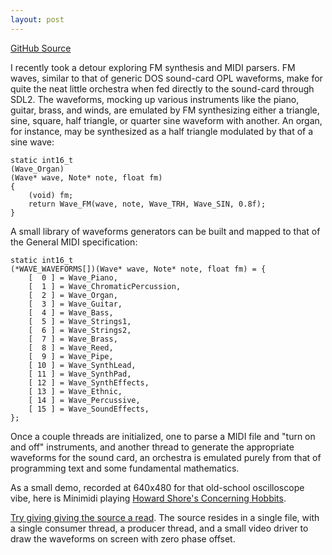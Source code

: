 ```yaml
---
layout: post
---
```


[GitHub Source](https://github.com/glouw/mimimidi)

I recently took a detour exploring FM synthesis and MIDI parsers. FM waves, similar to
that of generic DOS sound-card OPL waveforms, make for quite the neat little orchestra
when fed directly to the sound-card through SDL2. The waveforms, mocking up various instruments like
the piano, guitar, brass, and winds, are emulated by FM synthesizing either a triangle, sine,
square, half triangle, or quarter sine waveform with another. An organ, for instance,
may be synthesized as a half triangle modulated by that of a sine wave:

```
static int16_t
(Wave_Organ)
(Wave* wave, Note* note, float fm)
{
    (void) fm;
    return Wave_FM(wave, note, Wave_TRH, Wave_SIN, 0.8f);
}
```

A small library of waveforms generators can be built and mapped to that of the
General MIDI specification:

```
static int16_t
(*WAVE_WAVEFORMS[])(Wave* wave, Note* note, float fm) = {
    [  0 ] = Wave_Piano,
    [  1 ] = Wave_ChromaticPercussion,
    [  2 ] = Wave_Organ,
    [  3 ] = Wave_Guitar,
    [  4 ] = Wave_Bass,
    [  5 ] = Wave_Strings1,
    [  6 ] = Wave_Strings2,
    [  7 ] = Wave_Brass,
    [  8 ] = Wave_Reed,
    [  9 ] = Wave_Pipe,
    [ 10 ] = Wave_SynthLead,
    [ 11 ] = Wave_SynthPad,
    [ 12 ] = Wave_SynthEffects,
    [ 13 ] = Wave_Ethnic,
    [ 14 ] = Wave_Percussive,
    [ 15 ] = Wave_SoundEffects,
};
```

Once a couple threads are initialized, one to parse a MIDI file and "turn on and off" instruments,
and another thread to generate the appropriate waveforms for the sound card, an orchestra is emulated
purely from that of programming text and some fundamental mathematics.

As a small demo, recorded at 640x480 for that old-school oscilloscope vibe, here is Minimidi playing
[Howard Shore's Concerning Hobbits](https://www.youtube.com/watch?v=0W_rKMd_tzo).

[Try giving giving the source a read](https://github.com/glouw/minimidi). The source resides in a single file,
with a single consumer thread, a producer thread, and a small video driver to draw the waveforms
on screen with zero phase offset.
